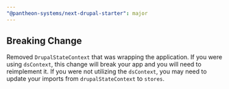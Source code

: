 ```yaml
---
"@pantheon-systems/next-drupal-starter": major
---
```


## Breaking Change

Removed `DrupalStateContext` that was wrapping the application. If you were using `dsContext`, this change will break your app and you will need to reimplement it. If you were not utilizing the `dsContext`, you may need to update your imports from `drupalStateContext` to `stores`.
